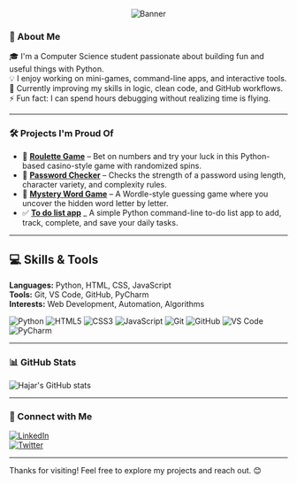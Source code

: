 <p align="center">
  <img src="https://i.imgur.com/NZUP7ti.png" alt="Banner" /> </p>

### 👋 About Me

🎓 I'm a Computer Science student passionate about building fun and useful things with Python.  
💡 I enjoy working on mini-games, command-line apps, and interactive tools.  
🌱 Currently improving my skills in logic, clean code, and GitHub workflows.  
⚡ Fun fact: I can spend hours debugging without realizing time is flying.

---

### 🛠 Projects I'm Proud Of

- 🎲 **[Roulette Game](https://github.com/Hajar1010/roulette-game)** – Bet on numbers and try your luck in this Python-based casino-style game with randomized spins.
- 🔐 **[Password Checker](https://github.com/Hajar1010/password-checker)** – Checks the strength of a password using length, character variety, and complexity rules.
- 🧠 **[Mystery Word Game](https://github.com/Hajar1010/guess-the-word)** – A Wordle-style guessing game where you uncover the hidden word letter by letter.
- ✅ **[To do list app](https://github.com/Hajar1010/to-do-list)** _ A simple Python command-line to-do list app to add, track, complete, and save your daily tasks.

---

## 💻 Skills & Tools

**Languages:** Python, HTML, CSS, JavaScript  
**Tools:** Git, VS Code, GitHub, PyCharm  
**Interests:** Web Development, Automation, Algorithms  

![Python](https://img.shields.io/badge/Python-3776AB?style=for-the-badge&logo=python&logoColor=white)
![HTML5](https://img.shields.io/badge/HTML5-E34F26?style=for-the-badge&logo=html5&logoColor=white)
![CSS3](https://img.shields.io/badge/CSS3-1572B6?style=for-the-badge&logo=css3&logoColor=white)
![JavaScript](https://img.shields.io/badge/JavaScript-F7DF1E?style=for-the-badge&logo=javascript&logoColor=black)
![Git](https://img.shields.io/badge/Git-F05032?style=for-the-badge&logo=git&logoColor=white)
![GitHub](https://img.shields.io/badge/GitHub-181717?style=for-the-badge&logo=github&logoColor=white)
![VS Code](https://img.shields.io/badge/VS%20Code-007ACC?style=for-the-badge&logo=visual-studio-code&logoColor=white)
![PyCharm](https://img.shields.io/badge/PyCharm-000000?style=for-the-badge&logo=pycharm&logoColor=white)

---

### 📊 GitHub Stats

![Hajar's GitHub stats](https://github-readme-stats.vercel.app/api?username=Hajar1010&show_icons=true&theme=radical)

---

### 🤝 Connect with Me

[![LinkedIn](https://img.shields.io/badge/LinkedIn-blue?logo=linkedin&style=flat-square)](https://www.linkedin.com/in/hajaressalihi/)  
[![Twitter](https://img.shields.io/badge/Twitter-1DA1F2?logo=twitter&style=flat-square)](https://twitter.com/hajar1010)  

---

Thanks for visiting! Feel free to explore my projects and reach out. 😊


